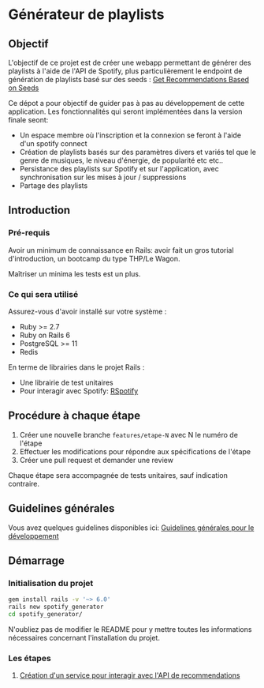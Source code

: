# Générateur de playlists

## Objectif

L'objectif de ce projet est de créer une webapp permettant de générer des
playlists à l'aide de l'API de Spotify, plus particulièrement le endpoint de
génération de playlists basé sur des seeds : [Get Recommendations Based on
Seeds](https://developer.spotify.com/documentation/web-api/reference/#/operations/get-recommendations)

Ce dépot a pour objectif de guider pas à pas au développement de cette
application. Les fonctionnalités qui seront implémentées dans la version finale
seont:

- Un espace membre où l'inscription et la connexion se feront à l'aide d'un
  spotify connect
- Création de playlists basés sur des paramètres divers et variés tel que le
  genre de musiques, le niveau d'énergie, de popularité etc etc..
- Persistance des playlists sur Spotify et sur l'application, avec
  synchronisation sur les mises à jour / suppressions
- Partage des playlists

## Introduction

### Pré-requis

Avoir un minimum de connaissance en Rails: avoir fait un gros tutorial
d'introduction, un bootcamp du type THP/Le Wagon.

Maîtriser un minima les tests est un plus.

### Ce qui sera utilisé

Assurez-vous d'avoir installé sur votre système :

- Ruby >= 2.7
- Ruby on Rails 6
- PostgreSQL >= 11
- Redis

En terme de librairies dans le projet Rails :

- Une librairie de test unitaires
- Pour interagir avec Spotify: [RSpotify](https://github.com/guilhermesad/rspotify)

## Procédure à chaque étape

1. Créer une nouvelle branche `features/etape-N` avec N le numéro de l'étape
1. Effectuer les modifications pour répondre aux spécifications de l'étape
1. Créer une pull request et demander une review

Chaque étape sera accompagnée de tests unitaires, sauf indication contraire.

## Guidelines générales

Vous avez quelques guidelines disponibles ici: [Guidelines générales pour le
développement](./docs/guidelines_generales.md)

## Démarrage

### Initialisation du projet

```sh
gem install rails -v '~> 6.0'
rails new spotify_generator
cd spotify_generator/
```

N'oubliez pas de modifier le README pour y mettre toutes les informations
nécessaires concernant l'installation du projet.

### Les étapes

1. [Création d'un service pour interagir avec l'API de
   recommendations](./etapes/001_get_recommendations.md)
